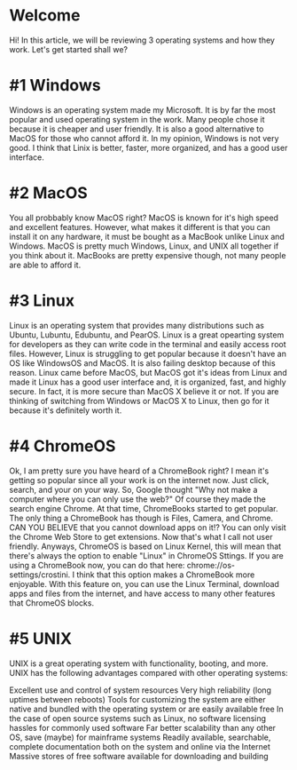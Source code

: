 # Welcome

Hi! In this article, we will be reviewing 3 operating systems and how they work. Let's get started shall we?









# #1 Windows

Windows is an operating system made my Microsoft. It is by far the most popular and used operating system in the work. Many people chose it because it is
cheaper and user friendly. It is also a good alternative to MacOS for those who cannot afford it. In my opinion, Windows is not very good. I think that Linix
is better, faster, more organized, and has a good user interface. 







# #2 MacOS 

You all probbably know MacOS right? MacOS is known for it's high speed and excellent features. However, what makes it different is that
you can install it on any hardware, it must be bought as a MacBook unlike Linux and Windows. MacOS is pretty much Windows, Linux, and UNIX all together
if you think about it. MacBooks are pretty expensive though, not many people are able to afford it.






# #3 Linux

Linux is an operating system that provides many distributions such as Ubuntu, Lubuntu, Edubuntu, and PearOS. Linux is a great opearting system for 
developers as they can write code in the terminal and easily access root files. However, Linux is struggling to get popular because it doesn't have an
OS like WindowsOS and MacOS. It is also failing desktop because of this reason. Linux came before MacOS, but MacOS got it's ideas from Linux and made it
Linux has a good user interface and, it is organized, fast, and highly secure. In fact, it is more secure than MacOS X believe it or not.
If you are thinking of switching from Windows or MacOS X to Linux, then go for it because it's definitely worth it.








# #4 ChromeOS

Ok, I am pretty sure you have heard of a ChromeBook right? I mean it's getting so popular since all your work is on the internet now.
Just click, search, and your on your way. So, Google thought "Why not make a computer where you can only use the web?" Of course they 
made the search engine Chrome. At that time, ChromeBooks started to get popular. The only thing a ChromeBook has though is Files, Camera, and Chrome.
CAN YOU BELIEVE that you cannot download apps on it!? You can only visit the Chrome Web Store to get extensions. Now that's what I call not user friendly.
Anyways, ChromeOS is based on Linux Kernel, this will mean that there's always the option to enable "Linux" in ChromeOS Sttings. If you are using a ChromeBook now,
you can do that here: chrome://os-settings/crostini. I think that this option makes a ChromeBook more enjoyable. With this feature on, you can use the Linux Terminal, download apps and files from the internet, and have access to many other features that ChromeOS blocks.






# #5 UNIX
UNIX is a great operating system with functionality, booting, and more. 
UNIX has the following advantages compared with other operating systems:

Excellent use and control of system resources
Very high reliability (long uptimes between reboots)
Tools for customizing the system are either native and bundled with the operating system or are easily available free
In the case of open source systems such as Linux, no software licensing hassles for commonly used software
Far better scalability than any other OS, save (maybe) for mainframe systems
Readily available, searchable, complete documentation both on the system and online via the Internet
Massive stores of free software available for downloading and building
